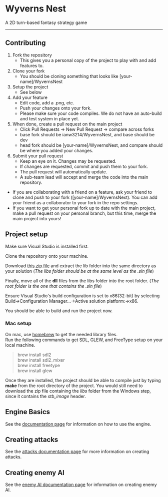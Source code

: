 # Wyverns Nest

A 2D turn-based fantasy strategy game

***

## Contributing

1. Fork the repository
    * This gives you a personal copy of the project to play with and add features to.
2. Clone your fork
    * You should be cloning something that looks like [your-name]/WyvernsNest
3. Setup the project
    * See below
4. Add your feature
    * Edit code, add a .png, etc.
    * Push your changes onto your fork.
    * Please make sure your code compiles. We do not have an auto-build and test system in place yet.
5. When done, create a pull request on the main project
    * Click Pull Requests -> New Pull Request -> compare across forks
    * base fork should be ianw3214/WyvernsNest, and base should be dev
    * head fork should be [your-name]/WyvernsNest, and compare should be where you added your changes.
6. Submit your pull request
    * Keep an eye on it. Changes may be requested.
    * If changes are requested, commit and push them to your fork.
    * The pull request will automatically update.
    * A sub-team lead will accept and merge the code into the main repository.

* If you are collaborating with a friend on a feature, ask your friend to clone and push to your fork ([your-name]/WyvernsNext). You can add your friend as a collaborator to your fork in the repo settings.
* If you want to get your personal fork up to date with the main project, make a pull request on your personal branch, but this time, merge the main project into yours!

## Project setup

Make sure Visual Studio is installed first.

Clone the repository onto your machine.

Download [this zip file](https://drive.google.com/open?id=1Bl_tMIT3d_DK8HydmD-6zahEXXGmK_XR) and extract the lib folder into the same directory as your solution (*The libs folder should be at the same level as the .sln file*)

Finally, move all of the **dll** files from the libs folder into the root folder. (*The root folder is the one that contains the .sln file*)

Ensure Visual Studio's build configuration is set to x86(32-bit) by selecting Build->Configuration Manager...->Active solution platform:->x86.

You should be able to build and run the project now.

### Mac setup

On mac, use [homebrew](https://brew.sh/) to get the needed library files.  
Run the following commands to get SDL, GLEW, and FreeType setup on your local machine.

> brew install sdl2  
> brew install sdl2_mixer  
> brew install freetype  
> brew install glew  

Once they are installed, the project should be able to compile just by typing **make** from the root directory of the project. You would still need to download the zip file containing the *libs* folder from the Windows step, since it contains the *stb_image* header.

## Engine Basics

See the [documentation page](docs/basics.md) for information on how to use the engine.

## Creating attacks

See the [attacks documentation page](docs/attacks.md) for more information on creating attacks.

## Creating enemy AI

See the [enemy AI documentation page](docs/enemyAI.md) for information on creating enemy AI.
